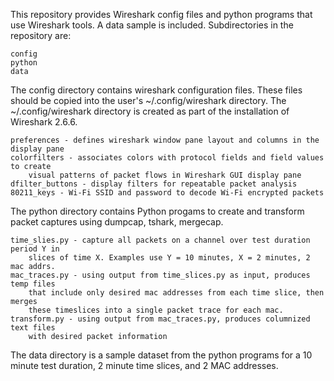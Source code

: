 This repository provides Wireshark config files and python programs that use Wireshark tools.
A data sample is included. Subdirectories in the repository are:

    config
    python
    data

The config directory contains wireshark configuration files. These files should be copied
into the user's ~/.config/wireshark directory. The ~/.config/wireshark directory is 
created as part of the installation of Wireshark 2.6.6. 

    preferences - defines wireshark window pane layout and columns in the display pane
    colorfilters - associates colors with protocol fields and field values to create 
        visual patterns of packet flows in Wireshark GUI display pane
    dfilter_buttons - display filters for repeatable packet analysis
    80211_keys - Wi-Fi SSID and password to decode Wi-Fi encrypted packets

The python directory contains Python progams to create and transform packet captures using 
dumpcap, tshark, mergecap.

    time_slies.py - capture all packets on a channel over test duration period Y in 
        slices of time X. Examples use Y = 10 minutes, X = 2 minutes, 2 mac addrs.
    mac_traces.py - using output from time_slices.py as input, produces temp files
        that include only desired mac addresses from each time slice, then merges
        these timeslices into a single packet trace for each mac.
    transform.py - using output from mac_traces.py, produces columnized text files
        with desired packet information

The data directory is a sample dataset from the python programs for a 10 minute test
duration, 2 minute time slices, and 2 MAC addresses.
